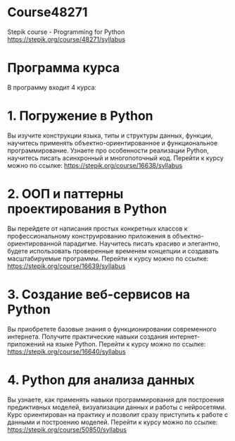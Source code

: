 # Course48271
Stepik course - Programming for Python
https://stepik.org/course/48271/syllabus

# Программа курса
В программу входит 4 курса:

# 1. Погружение в Python
Вы изучите конструкции языка, типы и структуры данных, функции, научитесь применять объектно-ориентированное и функциональное программирование.
Узнаете про особенности реализации Python, научитесь писать асинхронный и многопоточный код.
Перейти к курсу можно по ссылке: https://stepik.org/course/16638/syllabus

# 2. ООП и паттерны проектирования в Python
Вы перейдете от написания простых конкретных классов к профессиональному конструированию приложения в объектно-ориентированной парадигме.
Научитесь писать красиво и элегантно, будете использовать проверенные временем концепции и создавать масштабируемые программы.
Перейти к курсу можно по ссылке: https://stepik.org/course/16639/syllabus

# 3. Создание веб-сервисов на Python
Вы приобретете базовые знания о функционировании современного интернета.
Получите практические навыки создания интернет-приложений на языке Python.
Перейти к курсу можно по ссылке: https://stepik.org/course/16640/syllabus

# 4. Python для анализа данных
Вы узнаете, как применять навыки программирования
для построения предиктивных моделей, визуализации
данных и работы с нейросетями.
Курс ориентирован на практику и позволит сразу приступить
к работе с данными и построению моделей.
Перейти к курсу можно по ссылке: https://stepik.org/course/50850/syllabus

